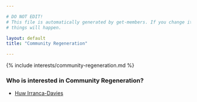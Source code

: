 ```yaml
---

# DO NOT EDIT!
# This file is automatically generated by get-members. If you change it, bad
# things will happen.

layout: default
title: "Community Regeneration"

---
```


{% include interests/community-regeneration.md %}

### Who is interested in Community Regeneration?


* [Huw Irranca-Davies](../members/huw-irranca-davies.html)
